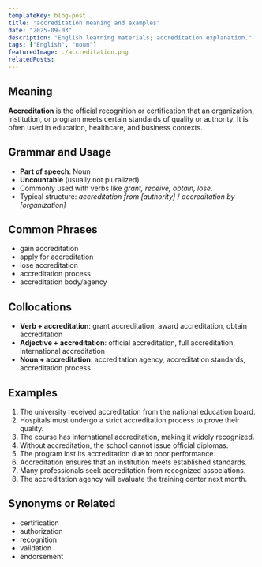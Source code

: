 ```yaml
---
templateKey: blog-post
title: "accreditation meaning and examples"
date: "2025-09-03"
description: "English learning materials; accreditation explanation."
tags: ["English", "noun"]
featuredImage: ./accreditation.png
relatedPosts:
---
```


## Meaning

**Accreditation** is the official recognition or certification that an organization, institution, or program meets certain standards of quality or authority. It is often used in education, healthcare, and business contexts.

## Grammar and Usage

- **Part of speech**: Noun
- **Uncountable** (usually not pluralized)
- Commonly used with verbs like _grant, receive, obtain, lose_.
- Typical structure: _accreditation from \[authority]_ / _accreditation by \[organization]_

## Common Phrases

- gain accreditation
- apply for accreditation
- lose accreditation
- accreditation process
- accreditation body/agency

## Collocations

- **Verb + accreditation**: grant accreditation, award accreditation, obtain accreditation
- **Adjective + accreditation**: official accreditation, full accreditation, international accreditation
- **Noun + accreditation**: accreditation agency, accreditation standards, accreditation process

## Examples

1. The university received accreditation from the national education board.
2. Hospitals must undergo a strict accreditation process to prove their quality.
3. The course has international accreditation, making it widely recognized.
4. Without accreditation, the school cannot issue official diplomas.
5. The program lost its accreditation due to poor performance.
6. Accreditation ensures that an institution meets established standards.
7. Many professionals seek accreditation from recognized associations.
8. The accreditation agency will evaluate the training center next month.

## Synonyms or Related

- certification
- authorization
- recognition
- validation
- endorsement
